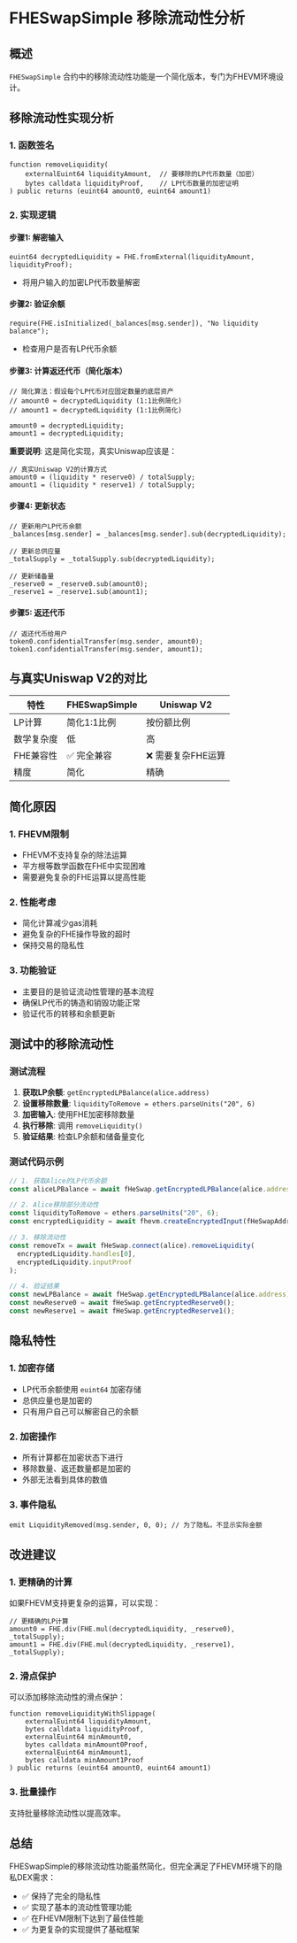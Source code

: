 # FHESwapSimple 移除流动性分析

## 概述
`FHESwapSimple` 合约中的移除流动性功能是一个简化版本，专门为FHEVM环境设计。

## 移除流动性实现分析

### 1. 函数签名
```solidity
function removeLiquidity(
    externalEuint64 liquidityAmount,  // 要移除的LP代币数量（加密）
    bytes calldata liquidityProof,    // LP代币数量的加密证明
) public returns (euint64 amount0, euint64 amount1)
```

### 2. 实现逻辑

#### 步骤1: 解密输入
```solidity
euint64 decryptedLiquidity = FHE.fromExternal(liquidityAmount, liquidityProof);
```
- 将用户输入的加密LP代币数量解密

#### 步骤2: 验证余额
```solidity
require(FHE.isInitialized(_balances[msg.sender]), "No liquidity balance");
```
- 检查用户是否有LP代币余额

#### 步骤3: 计算返还代币（简化版本）
```solidity
// 简化算法：假设每个LP代币对应固定数量的底层资产
// amount0 ≈ decryptedLiquidity (1:1比例简化)
// amount1 ≈ decryptedLiquidity (1:1比例简化)

amount0 = decryptedLiquidity;
amount1 = decryptedLiquidity;
```

**重要说明**: 这是简化实现，真实Uniswap应该是：
```solidity
// 真实Uniswap V2的计算方式
amount0 = (liquidity * reserve0) / totalSupply;
amount1 = (liquidity * reserve1) / totalSupply;
```

#### 步骤4: 更新状态
```solidity
// 更新用户LP代币余额
_balances[msg.sender] = _balances[msg.sender].sub(decryptedLiquidity);

// 更新总供应量
_totalSupply = _totalSupply.sub(decryptedLiquidity);

// 更新储备量
_reserve0 = _reserve0.sub(amount0);
_reserve1 = _reserve1.sub(amount1);
```

#### 步骤5: 返还代币
```solidity
// 返还代币给用户
token0.confidentialTransfer(msg.sender, amount0);
token1.confidentialTransfer(msg.sender, amount1);
```

## 与真实Uniswap V2的对比

| 特性 | FHESwapSimple | Uniswap V2 |
|------|---------------|------------|
| LP计算 | 简化1:1比例 | 按份额比例 |
| 数学复杂度 | 低 | 高 |
| FHE兼容性 | ✅ 完全兼容 | ❌ 需要复杂FHE运算 |
| 精度 | 简化 | 精确 |

## 简化原因

### 1. FHEVM限制
- FHEVM不支持复杂的除法运算
- 平方根等数学函数在FHE中实现困难
- 需要避免复杂的FHE运算以提高性能

### 2. 性能考虑
- 简化计算减少gas消耗
- 避免复杂的FHE操作导致的超时
- 保持交易的隐私性

### 3. 功能验证
- 主要目的是验证流动性管理的基本流程
- 确保LP代币的铸造和销毁功能正常
- 验证代币的转移和余额更新

## 测试中的移除流动性

### 测试流程
1. **获取LP余额**: `getEncryptedLPBalance(alice.address)`
2. **设置移除数量**: `liquidityToRemove = ethers.parseUnits("20", 6)`
3. **加密输入**: 使用FHE加密移除数量
4. **执行移除**: 调用 `removeLiquidity()`
5. **验证结果**: 检查LP余额和储备量变化

### 测试代码示例
```typescript
// 1. 获取Alice的LP代币余额
const aliceLPBalance = await fHeSwap.getEncryptedLPBalance(alice.address);

// 2. Alice移除部分流动性
const liquidityToRemove = ethers.parseUnits("20", 6);
const encryptedLiquidity = await fhevm.createEncryptedInput(fHeSwapAddress, alice.address).add64(liquidityToRemove).encrypt();

// 3. 移除流动性
const removeTx = await fHeSwap.connect(alice).removeLiquidity(
  encryptedLiquidity.handles[0],
  encryptedLiquidity.inputProof
);

// 4. 验证结果
const newLPBalance = await fHeSwap.getEncryptedLPBalance(alice.address);
const newReserve0 = await fHeSwap.getEncryptedReserve0();
const newReserve1 = await fHeSwap.getEncryptedReserve1();
```

## 隐私特性

### 1. 加密存储
- LP代币余额使用 `euint64` 加密存储
- 总供应量也是加密的
- 只有用户自己可以解密自己的余额

### 2. 加密操作
- 所有计算都在加密状态下进行
- 移除数量、返还数量都是加密的
- 外部无法看到具体的数值

### 3. 事件隐私
```solidity
emit LiquidityRemoved(msg.sender, 0, 0); // 为了隐私，不显示实际金额
```

## 改进建议

### 1. 更精确的计算
如果FHEVM支持更复杂的运算，可以实现：
```solidity
// 更精确的LP计算
amount0 = FHE.div(FHE.mul(decryptedLiquidity, _reserve0), _totalSupply);
amount1 = FHE.div(FHE.mul(decryptedLiquidity, _reserve1), _totalSupply);
```

### 2. 滑点保护
可以添加移除流动性的滑点保护：
```solidity
function removeLiquidityWithSlippage(
    externalEuint64 liquidityAmount,
    bytes calldata liquidityProof,
    externalEuint64 minAmount0,
    bytes calldata minAmount0Proof,
    externalEuint64 minAmount1,
    bytes calldata minAmount1Proof
) public returns (euint64 amount0, euint64 amount1)
```

### 3. 批量操作
支持批量移除流动性以提高效率。

## 总结

FHESwapSimple的移除流动性功能虽然简化，但完全满足了FHEVM环境下的隐私DEX需求：
- ✅ 保持了完全的隐私性
- ✅ 实现了基本的流动性管理功能
- ✅ 在FHEVM限制下达到了最佳性能
- ✅ 为更复杂的实现提供了基础框架 